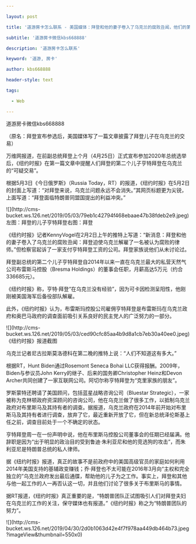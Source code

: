 ---
layout: post
title: '道游房卡怎么联系 - 美国媒体：拜登和他的妻子卷入了乌克兰的腐败丑闻，他们的第二个儿子有一个可疑的交易'
subtitle: '道游房卡微信kbs668888'
description: '道游房卡怎么联系'
keyword: '道游, 房卡'
author: kbs668888
header-style: text
tags:
  - Web
---
道游房卡微信kbs668888

（原名：拜登宣布参选后，美国媒体写了一篇文章披露了拜登儿子在乌克兰的交易）

万维网报道，在前副总统拜登上个月（4月25日）正式宣布参加2020年总统选举后，《纽约时报》在第一篇文章中提醒人们拜登的第二个儿子亨特拜登在乌克兰的“可疑交易”。

根据5月3日《今日俄罗斯》（Russia
Today，RT）的报道，《纽约时报》在5月2日的封面上写道：“对拜登来说，乌克兰问题永远不会消失。”其网页标题更为尖锐，上面写道：“拜登面临特朗普同盟国提出的利益冲突。”

![](http://cms-
bucket.ws.126.net/2019/05/03/79eb1c42794f468ebaae47b38fdeb2e9.jpeg)左图：拜登的儿子亨特拜登右图：拜登

《纽约时报》记者KennyVogel在2月2日上午的推特上写道：“新消息：拜登和他的妻子卷入了乌克兰的腐败丑闻：拜登迫使乌克兰解雇了一名被认为腐败的律师。”但检察官起诉了一家支付亨特拜登工资的公司。拜登家族说他们从未讨论过。

拜登副总统的第二个儿子亨特拜登自2014年以来一直在乌克兰最大的私营天然气公司布雷斯马控股（Bresma
Holdings）的董事会任职，月薪高达5万元（约合336685元）。

《纽约时报》称，亨特·拜登“在乌克兰没有经验”，因为可卡因检测呈阳性，他刚刚被美国海军后备役部队解雇。

此外，《纽约时报》认为，布雷斯玛控股公司雇佣亨特拜登是布雷斯玛在乌克兰政府和奥巴马政府的调查面前吸引关系良好的民主党人的广泛努力的一部分。

![](http://cms-
bucket.ws.126.net/2019/05/03/ced90cfc85aa4b9d8a1cb7eb30a40ee0.jpeg)《纽约时报》报道截图

乌克兰记者尼古拉斯莫洛德科在第二晚的推特上说：“人们不知道这有多大。”

根据RT，Hunt Biden通过Rosemont Seneca Bohai LLC获得报酬。2009年，Biden与参议员John
Kerry的继子、后来的国务卿Christopher Heinz和Devon Archer共同创建了一家互联网公司。阿切尔称亨特拜登为“克里家族的朋友”。

罗斯蒙特还聘请了美国顾问，包括蓝星战略咨询公司（Bluestar
Strategic），一家被称为克林顿政府资深顾问的咨询公司，他在乌克兰做了很多工作，以抵制乌克兰政府对布里斯马及其持有者的调查。据报道，乌克兰政府在2014年前开始对布里斯马及其持有者进行调查，放弃了它，最近重新开放了它，但在新总统泽伦斯基上任之前，调查目前处于一个不确定的状态。

亨特拜登周一在一份声明中说，他在布里斯马控股公司董事会的任期已经届满。他辞职是因为“出于明显的政治目的受到鲁迪·朱利亚尼和他的竞选狗的攻击”，而朱利亚尼是特朗普总统的私人律师。

据《纽约时报》报道，真正的故事不是前政府中的美国高级官员的家庭如何利用2014年美国支持的基辅政变赚钱；乔·拜登也不太可能在2016年3月向“主权和完全独立的”乌克兰政府发出最后通牒，帮助他的儿子为之工作。事实上，拜登和其他与他一起工作的人一再否认这一切，并且他们讨论了很多关于布里斯马的事情。

据RT报道，《纽约时报》真正重要的是，“特朗普团队正试图吸引人们对拜登夫妇在乌克兰的工作的关注，保守媒体也有报道。”《纽约时报》称之为“特朗普团队的努力”。

![](http://cms-
bucket.ws.126.net/2019/04/30/2d0b1063d42e4f7f978aa449db464b73.jpeg?imageView&thumbnail=550x0)  

